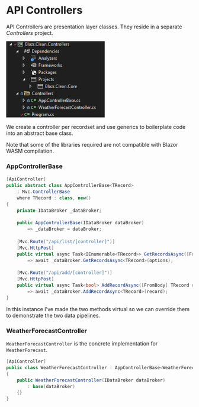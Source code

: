 # API Controllers

API Controllers are presentation layer classes.  They reside in a separate *Controllers* project.

![Project](blazr-clean-controllers-project.png)

We create a controller per recordset and use generics to boilerplate code into an abstract base class.

Note that some of the libraries required are not compatible with Blazor WASM compilation.

### AppControllerBase

```csharp
[ApiController]
public abstract class AppControllerBase<TRecord> 
    : Mvc.ControllerBase
    where TRecord : class, new()
{
    private IDataBroker _dataBroker;

    public AppControllerBase(IDataBroker dataBroker)
        => _dataBroker = dataBroker;

    [Mvc.Route("/api/list/[controller]")]
    [Mvc.HttpPost]
    public virtual async Task<IEnumerable<TRecord>> GetRecordsAsync([FromBody] ListOptions options)
        => await _dataBroker.GetRecordsAsync<TRecord>(options);

    [Mvc.Route("/api/add/[controller]")]
    [Mvc.HttpPost]
    public virtual async Task<bool> AddRecordAsync([FromBody] TRecord record)
        => await _dataBroker.AddRecordAsync<TRecord>(record);
}
```

In this instance I've made the two methods virtual so we can override them to demonstrate the two data pipelines.

### WeatherForecastController

`WeatherForecastController` is the concrete implementation for `WeatherForecast`.
  
```csharp
[ApiController]
public class WeatherForecastController : AppControllerBase<WeatherForecast>
{
    public WeatherForecastController(IDataBroker dataBroker) 
        : base(dataBroker)
    {}
}
```
